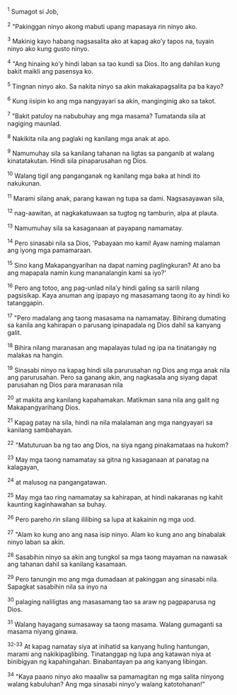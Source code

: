 <sup>1</sup>
Sumagot si Job, 

<sup>2</sup>
"Pakinggan ninyo akong mabuti upang mapasaya rin ninyo ako. 

<sup>3</sup>
Makinig kayo habang nagsasalita ako at kapag akoʼy tapos na, tuyain ninyo ako kung gusto ninyo. 

<sup>4</sup>
"Ang hinaing koʼy hindi laban sa tao kundi sa Dios. Ito ang dahilan kung bakit maikli ang pasensya ko. 

<sup>5</sup>
Tingnan ninyo ako. Sa nakita ninyo sa akin makakapagsalita pa ba kayo? 

<sup>6</sup>
Kung iisipin ko ang mga nangyayari sa akin, manginginig ako sa takot. 

<sup>7</sup>
"Bakit patuloy na nabubuhay ang mga masama? Tumatanda sila at nagiging maunlad. 

<sup>8</sup>
Nakikita nila ang paglaki ng kanilang mga anak at apo. 

<sup>9</sup>
Namumuhay sila sa kanilang tahanan na ligtas sa panganib at walang kinatatakutan. Hindi sila pinaparusahan ng Dios. 

<sup>10</sup>
Walang tigil ang panganganak ng kanilang mga baka at hindi ito nakukunan. 

<sup>11</sup>
Marami silang anak, parang kawan ng tupa sa dami. Nagsasayawan sila, 

<sup>12</sup>
nag-aawitan, at nagkakatuwaan sa tugtog ng tamburin, alpa at plauta. 

<sup>13</sup>
Namumuhay sila sa kasaganaan at payapang namamatay. 

<sup>14</sup>
Pero sinasabi nila sa Dios, 'Pabayaan mo kami! Ayaw naming malaman ang iyong mga pamamaraan. 

<sup>15</sup>
Sino kang Makapangyarihan na dapat naming paglingkuran? At ano ba ang mapapala namin kung mananalangin kami sa iyo?' 

<sup>16</sup>
Pero ang totoo, ang pag-unlad nilaʼy hindi galing sa sarili nilang pagsisikap. Kaya anuman ang ipapayo ng masasamang taong ito ay hindi ko tatanggapin. 

<sup>17</sup>
"Pero madalang ang taong masasama na namamatay. Bihirang dumating sa kanila ang kahirapan o parusang ipinapadala ng Dios dahil sa kanyang galit. 

<sup>18</sup>
Bihira nilang maranasan ang mapalayas tulad ng ipa na tinatangay ng malakas na hangin. 

<sup>19</sup>
Sinasabi ninyo na kapag hindi sila parurusahan ng Dios ang mga anak nila ang parurusahan. Pero sa ganang akin, ang nagkasala ang siyang dapat parusahan ng Dios para maranasan nila 

<sup>20</sup>
at makita ang kanilang kapahamakan. Matikman sana nila ang galit ng Makapangyarihang Dios. 

<sup>21</sup>
Kapag patay na sila, hindi na nila malalaman ang mga nangyayari sa kanilang sambahayan. 

<sup>22</sup>
"Matuturuan ba ng tao ang Dios, na siya ngang pinakamataas na hukom? 

<sup>23</sup>
May mga taong namamatay sa gitna ng kasaganaan at panatag na kalagayan, 

<sup>24</sup>
at malusog na pangangatawan. 

<sup>25</sup>
May mga tao ring namamatay sa kahirapan, at hindi nakaranas ng kahit kaunting kaginhawahan sa buhay. 

<sup>26</sup>
Pero pareho rin silang ililibing sa lupa at kakainin ng mga uod. 

<sup>27</sup>
"Alam ko kung ano ang nasa isip ninyo. Alam ko kung ano ang binabalak ninyo laban sa akin. 

<sup>28</sup>
Sasabihin ninyo sa akin ang tungkol sa mga taong mayaman na nawasak ang tahanan dahil sa kanilang kasamaan. 

<sup>29</sup>
Pero tanungin mo ang mga dumadaan at pakinggan ang sinasabi nila. Sapagkat sasabihin nila sa inyo na 

<sup>30</sup>
palaging naliligtas ang masasamang tao sa araw ng pagpaparusa ng Dios. 

<sup>31</sup>
Walang hayagang sumasaway sa taong masama. Walang gumaganti sa masama niyang ginawa.

<sup>32-33</sup>
At kapag namatay siya at inihatid sa kanyang huling hantungan, marami ang nakikipaglibing. Tinatanggap ng lupa ang katawan niya at binibigyan ng kapahingahan. Binabantayan pa ang kanyang libingan. 

<sup>34</sup>
"Kaya paano ninyo ako maaaliw sa pamamagitan ng mga salita ninyong walang kabuluhan? Ang mga sinasabi ninyoʼy walang katotohanan!"